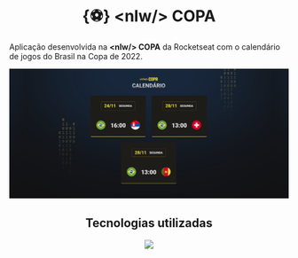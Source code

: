 <h1 align="center">{⚽} &lt;nlw/&gt; COPA</h1>

<p>Aplicação desenvolvida na <strong>&lt;nlw/&gt; COPA</strong> da Rocketseat com o calendário de jogos do Brasil na Copa de 2022.</p>

![Imagem do projeto](./see-project/img01.png)

<h2 align="center">Tecnologias utilizadas</h2>

<p align="center">
  <a href="https://skillicons.dev">
    <img src="https://skillicons.dev/icons?i=html,css,js" />
  </a>
</p>
